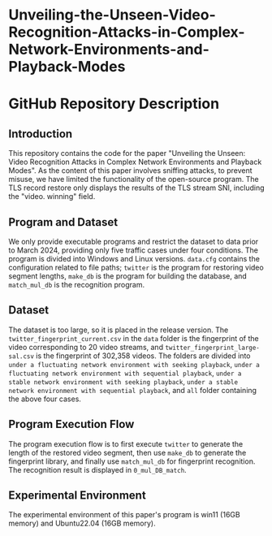 # Unveiling-the-Unseen-Video-Recognition-Attacks-in-Complex-Network-Environments-and-Playback-Modes

# GitHub Repository Description

## Introduction
This repository contains the code for the paper "Unveiling the Unseen: Video Recognition Attacks in Complex Network Environments and Playback Modes". As the content of this paper involves sniffing attacks, to prevent misuse, we have limited the functionality of the open-source program. The TLS record restore only displays the results of the TLS stream SNI, including the "video. winning" field.

## Program and Dataset
We only provide executable programs and restrict the dataset to data prior to March 2024, providing only five traffic cases under four conditions. The program is divided into Windows and Linux versions. `data.cfg` contains the configuration related to file paths; `twitter` is the program for restoring video segment lengths, `make_db` is the program for building the database, and `match_mul_db` is the recognition program.

## Dataset
The dataset is too large, so it is placed in the release version. The `twitter_fingerprint_current.csv` in the `data` folder is the fingerprint of the video corresponding to 20 video streams, and `twitter_fingerprint_large-sal.csv` is the fingerprint of 302,358 videos. The folders are divided into `under a fluctuating network environment with seeking playback`, `under a fluctuating network environment with sequential playback`, `under a stable network environment with seeking playback`, `under a stable network environment with sequential playback`, and `all` folder containing the above four cases.

## Program Execution Flow
The program execution flow is to first execute `twitter` to generate the length of the restored video segment, then use `make_db` to generate the fingerprint library, and finally use `match_mul_db` for fingerprint recognition. The recognition result is displayed in `0_mul_DB_match`.

## Experimental Environment
The experimental environment of this paper's program is win11 (16GB memory) and Ubuntu22.04 (16GB memory).
